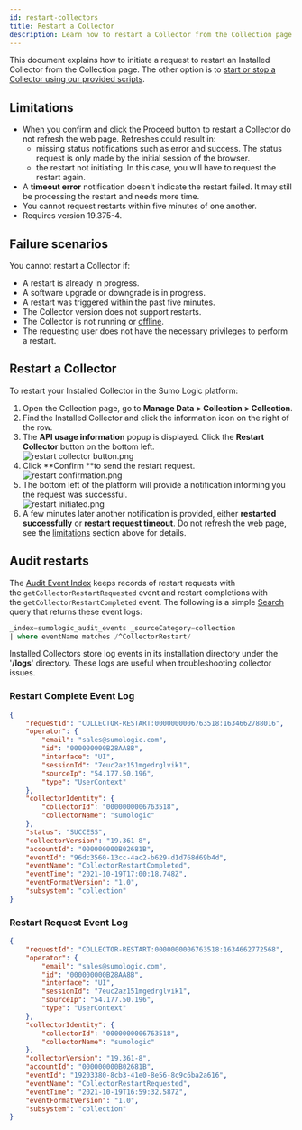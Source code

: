 ```yaml
---
id: restart-collectors
title: Restart a Collector
description: Learn how to restart a Collector from the Collection page.
---
```


This document explains how to initiate a request to restart an Installed
Collector from the Collection page. The other option is to [start or stop a Collector using our provided scripts](start-stop-collector-using-scripts.md).

## Limitations

* When you confirm and click the Proceed button to restart a Collector do not refresh the web page. Refreshes could result in:
  * missing status notifications such as error and success. The status request is only made by the initial session of the browser.
  * the restart not initiating. In this case, you will have to request the restart again.
* A **timeout error** notification doesn't indicate the restart failed. It may still be processing the restart and needs more time.
* You cannot request restarts within five minutes of one another.
* Requires version 19.375-4.

## Failure scenarios

You cannot restart a Collector if:

* A restart is already in progress.
* A software upgrade or downgrade is in progress.
* A restart was triggered within the past five minutes.
* The Collector version does not support restarts.
* The Collector is not running or [offline](docs/send-data/installed-collectors).
* The requesting user does not have the necessary privileges to perform a restart. 

## Restart a Collector

To restart your Installed Collector in the Sumo Logic platform:

1. Open the Collection page, go to **Manage Data \> Collection \> Collection**.
1. Find the Installed Collector and click the information icon on the right of the row.
1. The **API usage information** popup is displayed. Click the **Restart Collector** button on the bottom left.<br/>   ![restart collector button.png](/img/collector/restart-collector-button.png)
1. Click **Confirm **to send the restart request.<br/>   ![restart confirmation.png](/img/collector/restart-confirmation.png)
1. The bottom left of the platform will provide a notification informing you the request was successful.<br/>   ![restart initiated.png](/img/collector/restart-initiated.png)
1. A few minutes later another notification is provided, either **restarted successfully** or **restart request timeout**. Do not refresh the web page, see the [limitations](#limitations) section above for details.

## Audit restarts

The [Audit Event Index](docs/manage/security/audit-event-index.md) keeps
records of restart requests with the `getCollectorRestartRequested` event and restart completions with the `getCollectorRestartCompleted` event. The following is a simple [Search](/docs/search) query that returns these event logs:

```sql
_index=sumologic_audit_events _sourceCategory=collection
| where eventName matches /^CollectorRestart/
```

Installed Collectors store log events in its installation directory under the '**/logs**' directory. These logs are useful when troubleshooting collector issues.

### Restart Complete Event Log

```json
{
    "requestId": "COLLECTOR-RESTART:0000000006763518:1634662788016",
    "operator": {
        "email": "sales@sumologic.com",
        "id": "000000000B28AA8B",
        "interface": "UI",
        "sessionId": "7euc2az151mgedrglvik1",
        "sourceIp": "54.177.50.196",
        "type": "UserContext"
    },
    "collectorIdentity": {
        "collectorId": "0000000006763518",
        "collectorName": "sumologic"
    },
    "status": "SUCCESS",
    "collectorVersion": "19.361-8",
    "accountId": "000000000B02681B",
    "eventId": "96dc3560-13cc-4ac2-b629-d1d768d69b4d",
    "eventName": "CollectorRestartCompleted",
    "eventTime": "2021-10-19T17:00:18.748Z",
    "eventFormatVersion": "1.0",
    "subsystem": "collection"
}
```

### Restart Request Event Log

```json
{
    "requestId": "COLLECTOR-RESTART:0000000006763518:1634662772568",
    "operator": {
        "email": "sales@sumologic.com",
        "id": "000000000B28AA8B",
        "interface": "UI",
        "sessionId": "7euc2az151mgedrglvik1",
        "sourceIp": "54.177.50.196",
        "type": "UserContext"
    },
    "collectorIdentity": {
        "collectorId": "0000000006763518",
        "collectorName": "sumologic"
    },
    "collectorVersion": "19.361-8",
    "accountId": "000000000B02681B",
    "eventId": "19203380-8cb3-41e0-8e56-8c9c6ba2a616",
    "eventName": "CollectorRestartRequested",
    "eventTime": "2021-10-19T16:59:32.587Z",
    "eventFormatVersion": "1.0",
    "subsystem": "collection"
}
```
